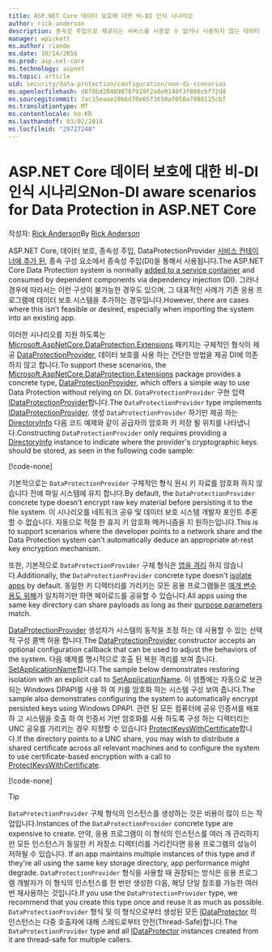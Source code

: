 ```yaml
---
title: ASP.NET Core 데이터 보호에 대한 비-DI 인식 시나리오
author: rick-anderson
description: 종속성 주입으로 제공되는 서비스를 사용할 수 없거나 사용하지 않는 데이터 보호 시나리오를 지원하는 방법에 대해 알아봅니다.
manager: wpickett
ms.author: riande
ms.date: 10/14/2016
ms.prod: asp.net-core
ms.technology: aspnet
ms.topic: article
uid: security/data-protection/configuration/non-di-scenarios
ms.openlocfilehash: d878bd20489876f919f2a8e0149f3f000cbf72d8
ms.sourcegitcommit: 7ac15eaae20b6d70e65f3650af050a7880115cbf
ms.translationtype: MT
ms.contentlocale: ko-KR
ms.lasthandoff: 03/02/2018
ms.locfileid: "29727248"
---
```

# <a name="non-di-aware-scenarios-for-data-protection-in-aspnet-core"></a><span data-ttu-id="9bb1b-103">ASP.NET Core 데이터 보호에 대한 비-DI 인식 시나리오</span><span class="sxs-lookup"><span data-stu-id="9bb1b-103">Non-DI aware scenarios for Data Protection in ASP.NET Core</span></span>

<span data-ttu-id="9bb1b-104">작성자: [Rick Anderson](https://twitter.com/RickAndMSFT)</span><span class="sxs-lookup"><span data-stu-id="9bb1b-104">By [Rick Anderson](https://twitter.com/RickAndMSFT)</span></span>

<span data-ttu-id="9bb1b-105">ASP.NET Core, 데이터 보호, 종속성 주입, DataProtectionProvider [서비스 컨테이너에 추가 된](xref:security/data-protection/consumer-apis/overview), 종속 구성 요소에서 종속성 주입(DI)을 통해서 사용됩니다.</span><span class="sxs-lookup"><span data-stu-id="9bb1b-105">The ASP.NET Core Data Protection system is normally [added to a service container](xref:security/data-protection/consumer-apis/overview) and consumed by dependent components via dependency injection (DI).</span></span> <span data-ttu-id="9bb1b-106">그러나 경우에 따라서는 이런 구성이 불가능한 경우도 있으며, 그 대표적인 사례가 기존 응용 프로그램에 데이터 보호 시스템을 추가하는 경우입니다.</span><span class="sxs-lookup"><span data-stu-id="9bb1b-106">However, there are cases where this isn't feasible or desired, especially when importing the system into an existing app.</span></span>

<span data-ttu-id="9bb1b-107">이러한 시나리오를 지원 하도록는 [Microsoft.AspNetCore.DataProtection.Extensions](https://www.nuget.org/packages/Microsoft.AspNetCore.DataProtection.Extensions/) 패키지는 구체적인 형식이 제공 [DataProtectionProvider](/dotnet/api/Microsoft.AspNetCore.DataProtection.DataProtectionProvider), 데이터 보호를 사용 하는 간단한 방법을 제공 DI에 의존 하지 않고 합니다.</span><span class="sxs-lookup"><span data-stu-id="9bb1b-107">To support these scenarios, the [Microsoft.AspNetCore.DataProtection.Extensions](https://www.nuget.org/packages/Microsoft.AspNetCore.DataProtection.Extensions/) package provides a concrete type, [DataProtectionProvider](/dotnet/api/Microsoft.AspNetCore.DataProtection.DataProtectionProvider), which offers a simple way to use Data Protection without relying on DI.</span></span> <span data-ttu-id="9bb1b-108">`DataProtectionProvider` 구현 입력 [IDataProtectionProvider](/dotnet/api/microsoft.aspnetcore.dataprotection.idataprotectionprovider)합니다.</span><span class="sxs-lookup"><span data-stu-id="9bb1b-108">The `DataProtectionProvider` type implements [IDataProtectionProvider](/dotnet/api/microsoft.aspnetcore.dataprotection.idataprotectionprovider).</span></span> <span data-ttu-id="9bb1b-109">생성 `DataProtectionProvider` 하기만 제공 하는 [DirectoryInfo](/dotnet/api/system.io.directoryinfo) 다음 코드 예제와 같이 공급자의 암호화 키 저장 될 위치를 나타냅니다.</span><span class="sxs-lookup"><span data-stu-id="9bb1b-109">Constructing `DataProtectionProvider` only requires providing a [DirectoryInfo](/dotnet/api/system.io.directoryinfo) instance to indicate where the provider's cryptographic keys should be stored, as seen in the following code sample:</span></span>

[!code-none[](non-di-scenarios/_static/nodisample1.cs)]

<span data-ttu-id="9bb1b-110">기본적으로는 `DataProtectionProvider` 구체적인 형식 원시 키 자료를 암호화 하지 않습니다 전에 파일 시스템에 유지 합니다.</span><span class="sxs-lookup"><span data-stu-id="9bb1b-110">By default, the `DataProtectionProvider` concrete type doesn't encrypt raw key material before persisting it to the file system.</span></span> <span data-ttu-id="9bb1b-111">이 시나리오를 네트워크 공유 및 데이터 보호 시스템 개발자 포인트 추론할 수 없습니다. 자동으로 적절 한 휴지 키 암호화 메커니즘을 지 원하는입니다.</span><span class="sxs-lookup"><span data-stu-id="9bb1b-111">This is to support scenarios where the developer points to a network share and the Data Protection system can't automatically deduce an appropriate at-rest key encryption mechanism.</span></span>

<span data-ttu-id="9bb1b-112">또한, 기본적으로 `DataProtectionProvider` 구체 형식은 [앱을 격리](xref:security/data-protection/configuration/overview#per-application-isolation) 하지 않습니다.</span><span class="sxs-lookup"><span data-stu-id="9bb1b-112">Additionally, the `DataProtectionProvider` concrete type doesn't [isolate apps](xref:security/data-protection/configuration/overview#per-application-isolation) by default.</span></span> <span data-ttu-id="9bb1b-113">동일한 키 디렉터리를 가리키는 모든 응용 프로그램들은 [매개 변수 용도 위해](xref:security/data-protection/consumer-apis/purpose-strings)가 일치하기만 하면 페이로드를 공유할 수 있습니다.</span><span class="sxs-lookup"><span data-stu-id="9bb1b-113">All apps using the same key directory can share payloads as long as their [purpose parameters](xref:security/data-protection/consumer-apis/purpose-strings) match.</span></span>

<span data-ttu-id="9bb1b-114">[DataProtectionProvider](/dotnet/api/microsoft.aspnetcore.dataprotection.dataprotectionprovider) 생성자가 시스템의 동작을 조정 하는 데 사용할 수 있는 선택적 구성 콜백 허용 합니다.</span><span class="sxs-lookup"><span data-stu-id="9bb1b-114">The [DataProtectionProvider](/dotnet/api/microsoft.aspnetcore.dataprotection.dataprotectionprovider) constructor accepts an optional configuration callback that can be used to adjust the behaviors of the system.</span></span> <span data-ttu-id="9bb1b-115">다음 예제를 명시적으로 호출 된 복원 격리를 보여 줍니다. [SetApplicationName](/dotnet/api/microsoft.aspnetcore.dataprotection.dataprotectionbuilderextensions.setapplicationname)합니다.</span><span class="sxs-lookup"><span data-stu-id="9bb1b-115">The sample below demonstrates restoring isolation with an explicit call to [SetApplicationName](/dotnet/api/microsoft.aspnetcore.dataprotection.dataprotectionbuilderextensions.setapplicationname).</span></span> <span data-ttu-id="9bb1b-116">이 샘플에는 자동으로 보관 되는 Windows DPAPI를 사용 하 여 키를 암호화 하는 시스템 구성 보여 줍니다.</span><span class="sxs-lookup"><span data-stu-id="9bb1b-116">The sample also demonstrates configuring the system to automatically encrypt persisted keys using Windows DPAPI.</span></span> <span data-ttu-id="9bb1b-117">관련 된 모든 컴퓨터에 공유 인증서를 배포 하 고 시스템을 호출 하 여 인증서 기반 암호화를 사용 하도록 구성 하는 디렉터리는 UNC 공유를 가리키는 경우 지정할 수 있습니다 [ProtectKeysWithCertificate](/dotnet/api/microsoft.aspnetcore.dataprotection.dataprotectionbuilderextensions.protectkeyswithcertificate)합니다.</span><span class="sxs-lookup"><span data-stu-id="9bb1b-117">If the directory points to a UNC share, you may wish to distribute a shared certificate across all relevant machines and to configure the system to use certificate-based encryption with a call to [ProtectKeysWithCertificate](/dotnet/api/microsoft.aspnetcore.dataprotection.dataprotectionbuilderextensions.protectkeyswithcertificate).</span></span>

[!code-none[](non-di-scenarios/_static/nodisample2.cs)]

> [!TIP]
> <span data-ttu-id="9bb1b-118">`DataProtectionProvider` 구체 형식의 인스턴스를 생성하는 것은 비용이 많이 드는 작업입니다.</span><span class="sxs-lookup"><span data-stu-id="9bb1b-118">Instances of the `DataProtectionProvider` concrete type are expensive to create.</span></span> <span data-ttu-id="9bb1b-119">만약, 응용 프로그램이 이 형식의 인스턴스를 여러 개 관리하지만 모든 인스턴스가 동일한 키 저장소 디렉터리를 가리킨다면 응용 프로그램의 성능이 저하될 수 있습니다. </span><span class="sxs-lookup"><span data-stu-id="9bb1b-119">If an app maintains multiple instances of this type and if they're all using the same key storage directory, app performance might degrade.</span></span> <span data-ttu-id="9bb1b-120">`DataProtectionProvider` 형식을 사용할 때 권장되는 방식은 응용 프로그램 개발자가 이 형식의 인스턴스를 한 번만 생성한 다음, 해당 단일 참조를 가능한 여러 번 재사용하는 것입니다.</span><span class="sxs-lookup"><span data-stu-id="9bb1b-120">If you use the `DataProtectionProvider` type, we recommend that you create this type once and reuse it as much as possible.</span></span> <span data-ttu-id="9bb1b-121">`DataProtectionProvider` 형식 및 이 형식으로부터 생성된 모든 [IDataProtector](/dotnet/api/microsoft.aspnetcore.dataprotection.idataprotector) 의 인스턴스는 다중 호출자에 대해 스레드로부터 안전(Thread-Safe)합니다.</span><span class="sxs-lookup"><span data-stu-id="9bb1b-121">The `DataProtectionProvider` type and all [IDataProtector](/dotnet/api/microsoft.aspnetcore.dataprotection.idataprotector) instances created from it are thread-safe for multiple callers.</span></span>
